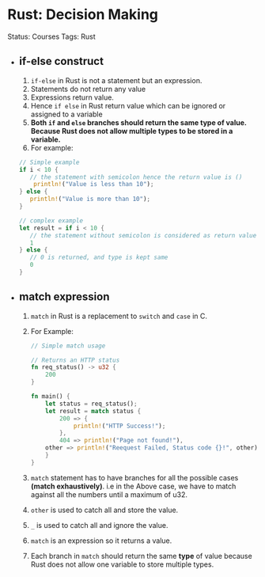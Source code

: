 # Rust: Decision Making

Status: Courses
Tags: Rust
- ## if-else construct
  
  1. `if-else` in Rust is not a statement but an expression.
    1. Statements do not return any value
    2. Expressions return value. 
  2. Hence `if else` in Rust return value which can be ignored or assigned to a variable 
  3. **Both `if` and `else` branches should return the same type of value. Because Rust does not allow multiple types to be stored in a variable.**
  4. For example:
    
    ```rust
    // Simple example 
    if i < 10 {
       // the statement with semicolon hence the return value is ()
    	println!("Value is less than 10");
    } else {
       println!("Value is more than 10");
    }
    
    // complex example
    let result = if i < 10 {
       // the statement without semicolon is considered as return value
       1
    } else {
       // 0 is returned, and type is kept same
       0
    }
    ```
- ## match expression
    
    1. `match` in Rust is a replacement to `switch` and `case` in C. 
    2. For Example:
        
        ```rust
        // Simple match usage
        
        // Returns an HTTP status
        fn req_status() -> u32 {
        	200
        }
        
        fn main() {
        	let status = req_status();
        	let result = match status {
        		200 => {
        			println!("HTTP Success!");	
        		},
        		404 => println!("Page not found!"),
            other => println!("Reequest Failed, Status code {}!", other);
        	}
        }
        ```
        
    3. `match` statement has to have branches for all the possible cases **(match exhaustively)**. i.e in the Above case, we have to match against all the numbers until a maximum of u32. 
    4. `other` is used to catch all and store the value. 
    5. `_` is used to catch all and ignore the value.
    6. `match` is an expression so it returns a value.
    7. Each branch in `match` should return the same **type** of value because Rust does not allow one variable to store multiple types.